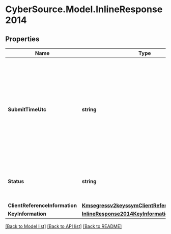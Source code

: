 # CyberSource.Model.InlineResponse2014
## Properties

Name | Type | Description | Notes
------------ | ------------- | ------------- | -------------
**SubmitTimeUtc** | **string** | Time of request in UTC. Format: &#x60;YYYY-MM-DDThh:mm:ssZ&#x60; Example &#x60;2016-08-11T22:47:57Z&#x60; equals August 11, 2016, at 22:47:57 (10:47:57 p.m.). The &#x60;T&#x60; separates the date and the time. The &#x60;Z&#x60; indicates UTC.  | [optional] 
**Status** | **string** | The status of the submitted transaction. Possible values:  - ACCEPTED  | [optional] 
**ClientReferenceInformation** | [**Kmsegressv2keyssymClientReferenceInformation**](Kmsegressv2keyssymClientReferenceInformation.md) |  | [optional] 
**KeyInformation** | [**InlineResponse2014KeyInformation**](InlineResponse2014KeyInformation.md) |  | [optional] 

[[Back to Model list]](../README.md#documentation-for-models) [[Back to API list]](../README.md#documentation-for-api-endpoints) [[Back to README]](../README.md)

